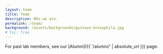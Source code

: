 ```yaml
---
layout: team
title: Team
description: Who we are.
permalink: /team/
background: /assets/backgrounds/gustavo-drosophila.jpg
# toc: true
---
```


For past lab members, see our [Alumni]({{ '/alumni/' | absolute_url }}) page.
<!-- If you are interested in joining our lab, [reach out]({{ '/join/' | absolute_url }})!  -->

